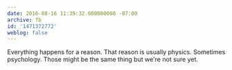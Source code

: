 ```yaml
---
date: 2016-08-16 11:39:32.000000000 -07:00
archive: fb
id: '1471372772'
weblog: false
---
```


Everything happens for a reason. That reason is usually physics. Sometimes psychology. Those might be the same thing but we're not sure yet.
